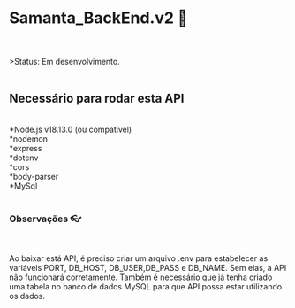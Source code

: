 <h1>Samanta_BackEnd.v2 🌱</h1>
<br>
<br>
>Status: Em desenvolvimento.
<br>
<br>
<h2>Necessário para rodar esta API</h2><br>
*Node.js v18.13.0 (ou compatível)<br>
*nodemon<br>
*express<br>
*dotenv<br>
*cors<br>
*body-parser<br>
*MySql<br>
<br>
<h3>Observações 👓 </h3><br>

<p>Ao baixar está API, é preciso criar um arquivo .env para estabelecer as variáveis PORT, DB_HOST, DB_USER,DB_PASS e DB_NAME. Sem elas, a API não funcionará corretamente. Também é necessário que já tenha criado uma tabela no banco de dados MySQL para que API possa estar utilizando os dados.</p>